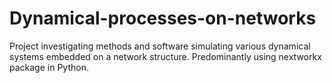 # Dynamical-processes-on-networks
Project investigating methods and software simulating various dynamical systems embedded on a network structure. Predominantly using nextworkx package in Python.
